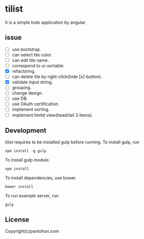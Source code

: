 # tilist
It is a simple todo application by angular.

## issue
- [ ] use bootstrap.
- [ ] can select tile color.
- [ ] can edit tile name.
- [ ] correspond to ui-sortable.
- [x] refactoring.
- [ ] can delete tile by right-click(hide [x]-button).
- [x] validate input string.
- [ ] grouping.
- [ ] change design.
- [ ] use DB.
- [ ] use OAuth certification.
- [ ] implement sorting.
- [ ] implement limitd view(head/tail 3 items).

## Development
tilist requires to be installed gulp before running.
To install gulp, run

```
npm install -g gulp
```

To install gulp module.

```
npm install
```

To install dependencies, use bower.

```
bower install
```

To run example server, run

```
gulp
```

## License

Copyright(c)pantohon.com
